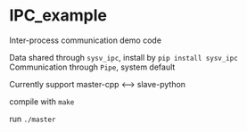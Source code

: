 # IPC_example
Inter-process communication demo code

Data shared through `sysv_ipc`, install by `pip install sysv_ipc`
Communication through `Pipe`, system default

Currently support master-cpp <--> slave-python

compile with `make`

run `./master`



